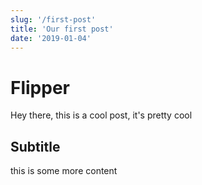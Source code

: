 ```yaml
---
slug: '/first-post'
title: 'Our first post'
date: '2019-01-04'
---
```


# Flipper

Hey there, this is a cool post, it's pretty cool 

## Subtitle

this is some more content